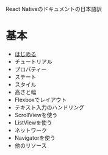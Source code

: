 React Nativeのドキュメントの日本語訳

# 基本
- [はじめる](docs/the_basics/getting-started.md)
- チュートリアル
- プロパティー
- ステート
- スタイル
- 高さと幅
- Flexboxでレイアウト
- テキスト入力のハンドリング
- ScrollViewを使う
- ListViewを使う
- ネットワーク
- Navigatorを使う
- 他のリソース
